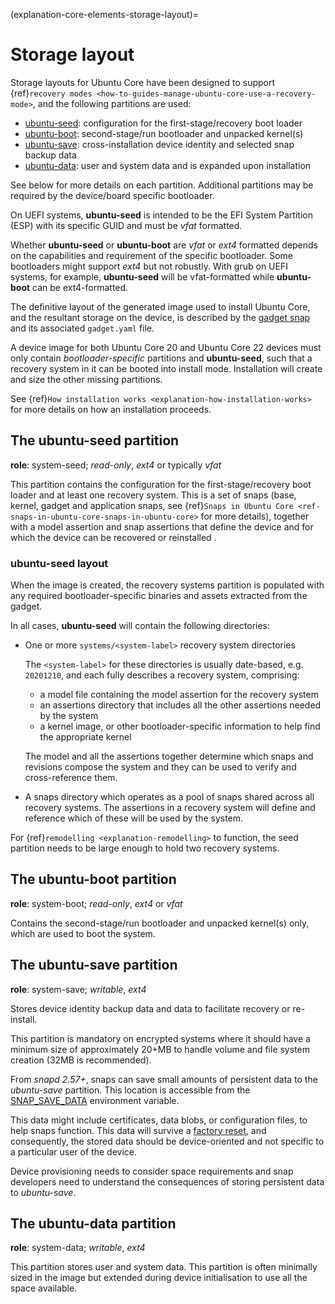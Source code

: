 (explanation-core-elements-storage-layout)=
# Storage layout

Storage layouts for Ubuntu Core have been designed to support {ref}`recovery modes <how-to-guides-manage-ubuntu-core-use-a-recovery-mode>`, and the following partitions are used:

- [ubuntu-seed](#the-ubuntu-seed-partition): configuration for the first-stage/recovery boot loader
- [ubuntu-boot](#the-ubuntu-boot-partition): second-stage/run bootloader and unpacked kernel(s)
- [ubuntu-save](#the-ubuntu-save-partition): cross-installation device identity and selected snap backup data
- [ubuntu-data](#the-ubuntu-data-partition): user and system data and is expanded upon installation

See below for more details on each partition. Additional partitions may be required by the device/board specific bootloader.

On UEFI systems, **ubuntu-seed** is intended to be the EFI System Partition (ESP) with its specific GUID and must be _vfat_ formatted. 

Whether **ubuntu-seed** or **ubuntu-boot** are _vfat_ or _ext4_ formatted depends on the capabilities and requirement of the specific bootloader. Some bootloaders might support _ext4_ but not robustly. With grub on UEFI systems, for example,  **ubuntu-seed** will be vfat-formatted while **ubuntu-boot** can be ext4-formatted.

The definitive layout of the generated image used to install Ubuntu Core, and the resultant storage on the device, is described by the [gadget snap](https://snapcraft.io/docs/gadget-snap) and its associated `gadget.yaml` file.

A device image for both Ubuntu Core 20 and Ubuntu Core 22 devices must only contain _bootloader-specific_ partitions and **ubuntu-seed**,  such that a recovery system in it can be booted into install mode.  Installation will create and size the other missing partitions.

See {ref}`How installation works <explanation-how-installation-works>` for more details on how an installation proceeds.
## The ubuntu-seed partition

**role**: system-seed; *read-only*, *ext4* or typically *vfat*

This partition contains the configuration for the first-stage/recovery boot loader and at least one recovery system. This is a set of snaps (base, kernel, gadget and application snaps, see {ref}`Snaps in Ubuntu Core <ref-snaps-in-ubuntu-core-snaps-in-ubuntu-core>` for more details), together with a model assertion and snap assertions that define the device and for which the device can be recovered or reinstalled .

### ubuntu-seed layout

When the image is created, the recovery systems partition is populated with any required bootloader-specific binaries and assets extracted from the gadget. 

In all cases, **ubuntu-seed**  will contain the following directories:

-   One or more `systems/<system-label>` recovery system directories
   
    The `<system-label>` for these directories is usually date-based, e.g. `20201210`, and each fully describes a recovery system, comprising:
    - a model file containing the model assertion for the recovery system
    - an assertions directory that includes all the other assertions needed by the system
    - a kernel image, or other bootloader-specific information to help find the appropriate kernel
    
    The model and all the assertions together determine which snaps and revisions compose the system and they can be used to verify and cross-reference them. 

-   A snaps directory which operates as a pool of snaps shared across all recovery systems. The assertions in a recovery system will define and reference which of these will be used by the system.

For {ref}`remodelling <explanation-remodelling>` to function, the seed partition needs to be large enough to hold two recovery systems.

## The ubuntu-boot partition

**role**: system-boot; *read-only*, *ext4* or *vfat*

Contains the second-stage/run bootloader and unpacked kernel(s) only, which are used to boot the system.

## The ubuntu-save partition

**role**: system-save; *writable*, *ext4*

Stores device identity backup data and data to facilitate recovery or re-install.

This partition is mandatory on encrypted systems where it should have a minimum size of approximately 20+MB to handle volume and file system creation (32MB is recommended).

From _snapd 2.57+_, snaps can save small amounts of persistent data to the _ubuntu-save_ partition. This location is accessible from the [SNAP_SAVE_DATA](https://snapcraft.io/docs/environment-variables#heading--snap-save-data) environment variable.

This data might include certificates, data blobs, or configuration files, to help snaps function. This data will survive a [factory reset](/explanation/recovery-modes.md#factory-reset), and consequently, the stored data should be device-oriented and not specific to a particular user of the device.

Device provisioning needs to consider space requirements and snap developers need to understand the consequences of storing persistent data to _ubuntu-save_.

## The ubuntu-data partition

**role**: system-data; *writable*, *ext4*

This partition stores user and system data. This partition is often minimally sized in the image but extended during device initialisation to use all the space available.

